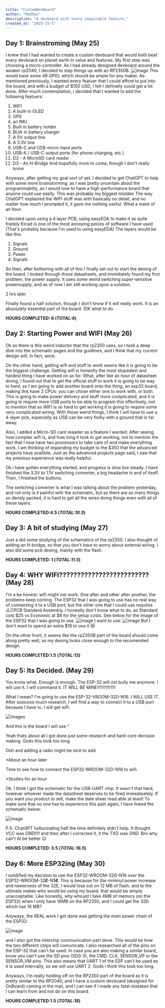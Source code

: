 ```yaml
---
title: "CustomDevBoard"
author: "Madhav"
description: "A devboard with every imaginable feature."
created_at: "2025-25-5"
---
```


## Day 1: Brainstroming (May 25)
I knew that I had wanted to create a custom devboard that would both beat every devboard on planet earth in value and features. My first step was choosing a micro-controller. As I had already designed devboard around the weaker rp2040, I decided to step things up with an RP2350B. ![image](https://github.com/user-attachments/assets/9cd9381a-98af-4fcb-982c-be620f0d517f)
This would have some 48 GPIO, which should be ample for any maker. As mentioned previously, I wanted every featuer that I could afford to put into the board, and with a budget of $150 USD, I felt I definetly could get a lot done. After much contemplation, I decided that I wanted to add the following featuers:
1. WIFI
2. A built-in OLED
3. GPS
4. an IMU
5. Built in battery holder
6. BUilt in battery charger
7. A 5V output line
8. A 3.3V line
9. USB-C and USB-micro input ports
10. USB-A / USB-C output ports (for phone-charging, etc.)
11. D2 - A MicroSD card reader
12. D3 -  An H-Bridge
And hopefully more to come, though I don't really know

Anyways, after getting my goal sort of set. I decided to get ChatGPT to help with some more brainstorming, as I was pretty uncertain about the programmablity, as I would love to have a high-performance board that anyone could use easily.
This was probably my biggest mistake
The way ChatGPT explained the WIFI stuff was with basically no detail, and no matter how much I prompted it, it gave me nothing useful. What a waist of an hour. 

I decided upon using a 4 layer PCB, using easyEDA to make it as quite frankly Kicad is one of the most annoying peices of software I have used (That's probably because I'm used to using easyEDA) The layers would be like this
1. Signals
2. Ground
3. Power
4. Signals

So then, after bothering with all of this I finally set out to start the desing of the board. I looked through those datasheets, and immidiately found my first problem, the power supply. It uses some weird switching super-sensitve powersupply, and as of now I am still working upon a solution.

2 hrs later

Finally found a half solution, though I don't know if it will really work. It is an absolutely essential part of the board. IDK what to do.


**HOURS COMPLETED: 6 (*TOTAL:6*)**

## Day 2: Starting Power and WIFI (May 26)

Ok so there is this weird inductor that the rp2350 uses, so I took a deep dive into the schematic pages and the guidlines, and I think that my current design will, in fact, work.

On the other hand, getting wifi and stuff to work seems like it is going to be the biggest challenge. Getting wifi is honestly the most stupedest and hardest thing I have worked on so far. What, after like an hour of datasheet diving, I found out that to get the official stuff to work it is going to be way to hard, so I am going to add another board onto the thing, an esp32 board, making this have 2 CPUs: you can chose either one to work with, or both. This is going to make power delivery and stuff more complicated, and it is going to require more USB ports to be able to program this effectively, not to mention that as WIFI is so hard to get working it is going to require some very complicated wiring. With those weird things, I think I will have to use a 4-layer pcb, especially as USB can be very finiky with a ground that is far away.

Also, I added a Micro-SD card reaader as a feature I wanted. After seeing how complex wifi is, and how long it took to get working, not to mention the fact that I now have two processors to take care of and make everything work, I am thinking of expanding my budget to the $350 that the advanced projects have availible. Just as the advanced projects page said, I saw that my previous experience was really helpful.

Ok I have gotten everything started, and progress is slow but steady. I have finished the 3.3V to 1.1V switching converter, a big headache in and of itself. Then, I finished the buttons. 

The switching converter is what I was talking about the problem yesterday, and not only is it painful with the schematic, but as there are so many things so densly packed, it is hard to get all the wires doing things even with all of these layers.

**HOURS COMPLETED:4.5 (*TOTAL:10.5*)**

## Day 3: A bit of studying (May 27)

Just a did some studying of the schematics of the rp2350. I also thought of adding an H-bridge, so that you don't have to worry about external wiring. I also did some pcb desing, mainly with the flash.


**HOURS COMPLETED: 1 (*TOTAL:11.5*)**

## Day 4: WHY WIFI????????????????????????? (May 28)

I'm a be honest: wifi might not work. One after and other after another, the problems keep coming. The ESP32 that I was going to use has no real way of connecting it to a USB port, but the other one that I could use requires JLCPCB Standard Assembly. I honestly don't know what to do, as Standard cost $25 vs Economic at $8 for the setup costs. See below for the image of the ESP32 that I was going to use.
![image](https://github.com/user-attachments/assets/4645a7f4-61fe-40be-840f-a30065d8d3ce)
I want to use:
![image](https://github.com/user-attachments/assets/cf4687d3-f92a-421c-b39e-30699047fef8)
But I don't want to spend an extra $18 to use it 😿

On the other front, it seems like the rp2350B part of the board should come along pretty well, as my desing looks close enough to the recomended design.

**HOURS COMPLETED:1.5 (*TOTAL:13*)**

## Day 5: Its Decided. (May 29)

You know what. Enough is enough. The ESP-32 will not bully me anymore. I will use it. I will command it. IT WILL BE MINE!!!!!!!!!!!!!!!

What I mean? I'm going to use the ESP-32-VROOM-32D-N16. I WILL USE IT. After soooooo much research, I will find a way to connect it to a USB port because I have to. I will get wifi.

![images](https://github.com/user-attachments/assets/a294a33f-a145-49bb-abcf-6a5ca37a81ab)

And this is the board I will use ^

Yeah thats about all i got done just some research and hard-core decision making. Gods this took too long.

Ooh and adding a radio might be nice to add.

*About an hour later

Time to see how to connect the ESP32-WROOM-32D-N16 to wifi.

*Studies for an hour

Ok. I think I got the schematic for the USB-UART chip. It wasn't that hard, however whoever made the datasheet deserves to be fired immedieately. If you want you product to sell, make the date sheet read able at least! To make sure that no one has to experience this pain again, I have linked the schematic below:

![image](https://github.com/user-attachments/assets/88ec6c36-8044-4527-9dd1-a58e0d8a17e2)

P.S. ChatGPT hallucinating half the time definitely didn't help. It thought VCC was GND!!!! and then after I corrected it, it the TXD was GND. Bro why can't AI be better ☹️

**HOURS COMPLETED: 3.5 (*TOTAL:16.5*)**

## Day 6: More ESP32ing (May 30)

I solidified my decision to use the ESP32-WROOM-32D-N16 over the ESP32-WROOM-32***E***-N***14***. This is because for the minimul power increase and newerness of the 32E, I would lose out on 12 MB of flash, and to the ultimate makes who would be using my board, that would be simply unacceptable. Like honestly, why whould I take 4MB of memory (on the ESP32) when I only have 16MB on the RP2350, and I could get the 32D which has 16 MB?

Anyways, the REAL work I got done was getting the main power chain of the ESP32:

![image](https://github.com/user-attachments/assets/46f60d95-a8ac-4adc-ba9a-b78622f61f63)

and I also got the interchip communication part done. This would be how the two different chips will comunicate. I also researched all of the pins on the ESP-32 that can't be used. In case you are also making a similar board, know you can't use the SD pins (SD0-3), the CMD, CLK, SENSOR_VP or the SENSOR_VM pins. This also means that UART 1 of the ESP can't be used as it is used internally, so we will use UART 2. Gods I think this took too long.

Anyways, I'm really holding off on the RP2350 part of the board as it is pretty similar to the RP2040, and I have a custom devboard (designed for OnBoard) coming in the mail, and I can see if I made any fatal mistakes that I can learn from and not do on this board.

**HOURS COMPLETED:1.5 (*TOTAL:18*)**
